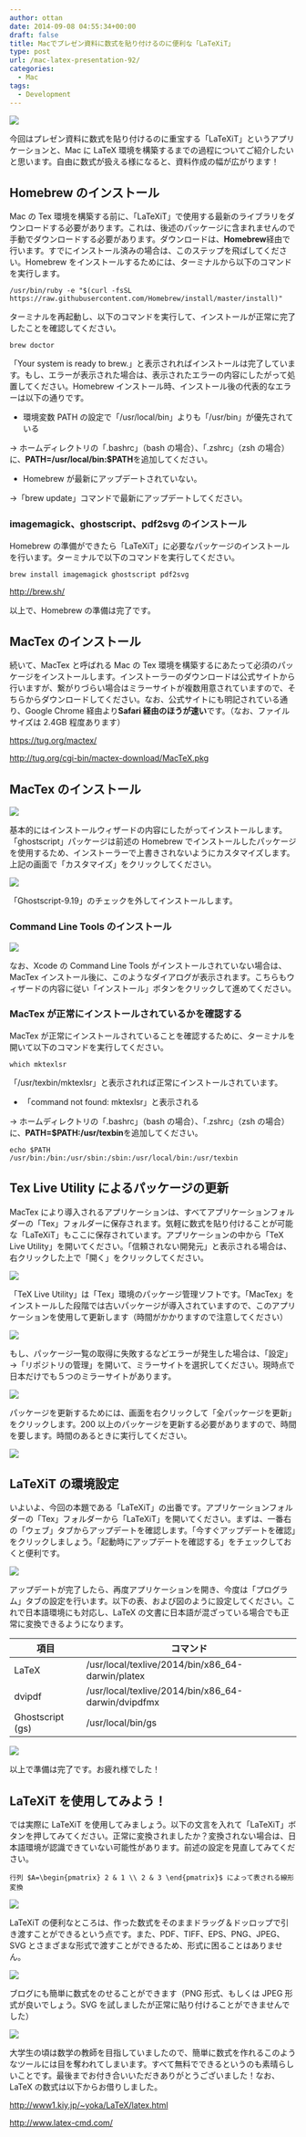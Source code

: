 ```yaml
---
author: ottan
date: 2014-09-08 04:55:34+00:00
draft: false
title: Macでプレゼン資料に数式を貼り付けるのに便利な「LaTeXiT」
type: post
url: /mac-latex-presentation-92/
categories:
  - Mac
tags:
  - Development
---
```


![](/images/2014/09/140908-540d6c049f4b9.jpg)

今回はプレゼン資料に数式を貼り付けるのに重宝する「LaTeXiT」というアプリケーションと、Mac に LaTeX 環境を構築するまでの過程についてご紹介したいと思います。自由に数式が扱える様になると、資料作成の幅が広がります！

## Homebrew のインストール

Mac の Tex 環境を構築する前に、「LaTeXiT」で使用する最新のライブラリをダウンロードする必要があります。これは、後述のパッケージに含まれませんので手動でダウンロードする必要があります。ダウンロードは、**Homebrew**経由で行います。すでにインストール済みの場合は、このステップを飛ばしてください。Homebrew をインストールするためには、ターミナルから以下のコマンドを実行します。

    /usr/bin/ruby -e "$(curl -fsSL https://raw.githubusercontent.com/Homebrew/install/master/install)"

ターミナルを再起動し、以下のコマンドを実行して、インストールが正常に完了したことを確認してください。

    brew doctor

「Your system is ready to brew.」と表示されればインストールは完了しています。もし、エラーが表示された場合は、表示されたエラーの内容にしたがって処置してください。Homebrew インストール時、インストール後の代表的なエラーは以下の通りです。

- 環境変数 PATH の設定で「/usr/local/bin」よりも「/usr/bin」が優先されている

→ ホームディレクトリの「.bashrc」（bash の場合）、「.zshrc」（zsh の場合）に、**PATH=/usr/local/bin:\$PATH**を追加してください。

- Homebrew が最新にアップデートされていない。

→「brew update」コマンドで最新にアップデートしてください。

### imagemagick、ghostscript、pdf2svg のインストール

Homebrew の準備ができたら「LaTeXiT」に必要なパッケージのインストールを行います。ターミナルで以下のコマンドを実行してください。

    brew install imagemagick ghostscript pdf2svg

http://brew.sh/

以上で、Homebrew の準備は完了です。

## MacTex のインストール

続いて、MacTex と呼ばれる Mac の Tex 環境を構築するにあたって必須のパッケージをインストールします。インストーラーのダウンロードは公式サイトから行いますが、繋がりづらい場合はミラーサイトが複数用意されていますので、そちらからダウンロードしてください。なお、公式サイトにも明記されている通り、Google Chrome 経由より**Safari 経由のほうが速い**です。（なお、ファイルサイズは 2.4GB 程度あります）

https://tug.org/mactex/

http://tug.org/cgi-bin/mactex-download/MacTeX.pkg

## MacTex のインストール

![](/images/2016/12/161204-5844066909668.png)

基本的にはインストールウィザードの内容にしたがってインストールします。「ghostscript」パッケージは前述の Homebrew でインストールしたパッケージを使用するため、インストーラーで上書きされないようにカスタマイズします。上記の画面で「カスタマイズ」をクリックしてください。

![](/images/2016/12/161204-58440670bfcc4.png)

「Ghostscript-9.19」のチェックを外してインストールします。

### Command Line Tools のインストール

![](/images/2014/09/140907-540c56f2b237d.png)

なお、Xcode の Command Line Tools がインストールされていない場合は、MacTex インストール後に、このようなダイアログが表示されます。こちらもウィザードの内容に従い「インストール」ボタンをクリックして進めてください。

### MacTex が正常にインストールされているかを確認する

MacTex が正常にインストールされていることを確認するために、ターミナルを開いて以下のコマンドを実行してください。

    which mktexlsr

「/usr/texbin/mktexlsr」と表示されれば正常にインストールされています。

- 「command not found: mktexlsr」と表示される

→ ホームディレクトリの「.bashrc」（bash の場合）、「.zshrc」（zsh の場合）に、**PATH=\$PATH:/usr/texbin**を追加してください。

    echo $PATH
    /usr/bin:/bin:/usr/sbin:/sbin:/usr/local/bin:/usr/texbin

## Tex Live Utility によるパッケージの更新

MacTex により導入されるアプリケーションは、すべてアプリケーションフォルダーの「Tex」フォルダーに保存されます。気軽に数式を貼り付けることが可能な「LaTeXiT」もここに保存されています。アプリケーションの中から「TeX Live Utility」を開いてください。「信頼されない開発元」と表示される場合は、右クリックした上で「開く」をクリックしてください。

![](/images/2014/09/140907-540c5920d90ee.png)

「TeX Live Utility」は「Tex」環境のパッケージ管理ソフトです。「MacTex」をインストールした段階では古いパッケージが導入されていますので、このアプリケーションを使用して更新します（時間がかかりますので注意してください）

![](/images/2014/09/140907-540c59218ce3c.png)

もし、パッケージ一覧の取得に失敗するなどエラーが発生した場合は、「設定」→「リポジトリの管理」を開いて、ミラーサイトを選択してください。現時点で日本だけでも５つのミラーサイトがあります。

![](/images/2014/09/140907-540c59225ccbf.png)

パッケージを更新するためには、画面を右クリックして「全パッケージを更新」をクリックします。200 以上のパッケージを更新する必要がありますので、時間を要します。時間のあるときに実行してください。

![](/images/2014/09/140907-540c59234b770.png)

## LaTeXiT の環境設定

いよいよ、今回の本題である「LaTeXiT」の出番です。アプリケーションフォルダーの「Tex」フォルダーから「LaTeXiT」を開いてください。まずは、一番右の「ウェブ」タブからアップデートを確認します。「今すぐアップデートを確認」をクリックしましょう。「起動時にアップデートを確認する」をチェックしておくと便利です。

![](/images/2014/09/140907-540c5a4e5c426.png)

アップデートが完了したら、再度アプリケーションを開き、今度は「プログラム」タブの設定を行います。以下の表、および図のように設定してください。これで日本語環境にも対応し、LaTeX の文書に日本語が混ざっている場合でも正常に変換できるようになります。

| 項目             | コマンド                                           |
| ---------------- | -------------------------------------------------- |
| LaTeX            | /usr/local/texlive/2014/bin/x86_64-darwin/platex   |
| dvipdf           | /usr/local/texlive/2014/bin/x86_64-darwin/dvipdfmx |
| Ghostscript (gs) | /usr/local/bin/gs                                  |

![](/images/2014/09/140908-540d35c7d4611.png)

以上で準備は完了です。お疲れ様でした！

## LaTeXiT を使用してみよう！

では実際に LaTeXiT を使用してみましょう。以下の文言を入れて「LaTeXiT」ボタンを押してみてください。正常に変換されましたか？変換されない場合は、日本語環境が認識できていない可能性があります。前述の設定を見直してみてください。

    行列 $A=\begin{pmatrix} 2 & 1 \\ 2 & 3 \end{pmatrix}$ によって表される線形変換

![](/images/2014/09/140908-540d32e7253e6.png)

LaTeXiT の便利なところは、作った数式をそのままドラッグ＆ドッロップで引き渡すことができるという点です。また、PDF、TIFF、EPS、PNG、JPEG、SVG とさまざまな形式で渡すことができるため、形式に困ることはありません。

![](/images/2014/09/140908-540d32e2ef9f6.png)

ブログにも簡単に数式をのせることができます（PNG 形式、もしくは JPEG 形式が良いでしょう。SVG を試しましたが正常に貼り付けることができませんでした）

![](/images/2014/09/140908-540d32ec3b3ab.png)

大学生の頃は数学の教師を目指していましたので、簡単に数式を作れるこのようなツールには目を奪われてしまいます。すべて無料でできるというのも素晴らしいことです。最後までお付き合いいただきありがとうございました！なお、LaTeX の数式は以下からお借りしました。

http://www1.kiy.jp/~yoka/LaTeX/latex.html

http://www.latex-cmd.com/
